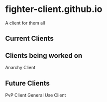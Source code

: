 # fighter-client.github.io
A client for them all

## Current Clients

## Clients being worked on
Anarchy Client

## Future Clients
PvP Client
General Use Client
